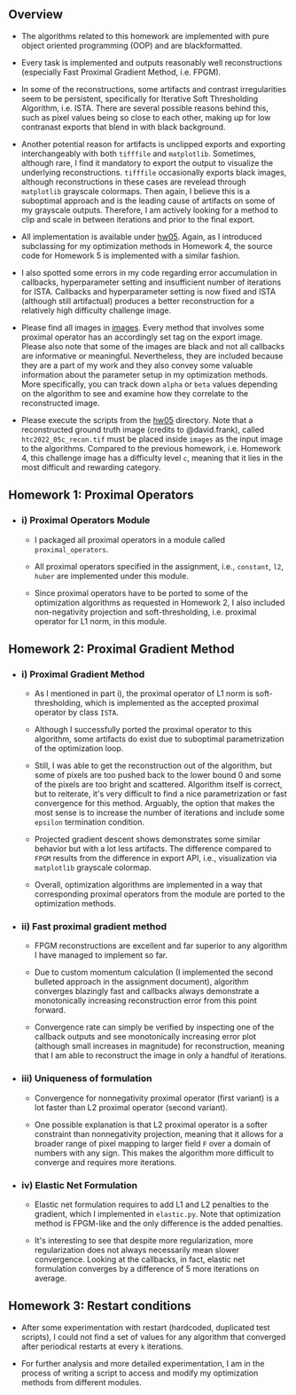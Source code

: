 ## Overview

* The algorithms related to this homework are implemented with pure object oriented programming (OOP) and are blackformatted.

* Every task is implemented and outputs reasonably well reconstructions (especially Fast Proximal Gradient Method, i.e. FPGM). 

* In some of the reconstructions, some artifacts and contrast irregularities seem to be persistent, specifically for Iterative Soft Thresholding Algorithm, i.e. ISTA. There are several possible reasons behind this, such as pixel values being so close to each other, making up for low contranast exports that blend in with black background. 

* Another potential reason for artifacts is unclipped exports and exporting interchangeably with both `tifffile` and `matplotlib`. Sometimes, although rare, I find it mandatory to export the output to visualize the underlying reconstructions. `tifffile` occasionally exports black images, although reconstructions in these cases are revelead through `matplotlib` grayscale colormaps. Then again, I believe this is a suboptimal approach and is the leading cause of artifacts on some of my grayscale outputs. Therefore, I am actively looking for a method to clip and scale in between iterations and prior to the final export.

* All implementation is available under [hw05](https://gitlab.lrz.de/IP/teaching/applied-optimization-methods-for-inverse-problems/aomip-kaan-guney-keklikci/-/tree/main/homework/hw05). Again, as I introduced subclassing for my optimization methods in Homework 4, the source code for Homework 5 is implemented with a similar fashion.

* I also spotted some errors in my code regarding error accumulation in callbacks, hyperparameter setting and insufficient number of iterations for ISTA. Callbacks and hyperparameter setting is now fixed and ISTA (although still artifactual) produces a better reconstruction for a relatively high difficulty challenge image.

* Please find all images in [images](https://gitlab.lrz.de/IP/teaching/applied-optimization-methods-for-inverse-problems/aomip-kaan-guney-keklikci/-/tree/main/homework/hw05/images/). Every method that involves some proximal operator has an accordingly set tag on the export image. Please also note that some of the images are black and not all callbacks are informative or meaningful. Nevertheless, they are included because they are a part of my work and they also convey some valuable information about the parameter setup in my optimization methods. More specifically, you can track down `alpha` or `beta` values depending on the algorithm to see and examine how they correlate to the reconstructed image.

* Please execute the scripts from the [hw05](https://gitlab.lrz.de/IP/teaching/applied-optimization-methods-for-inverse-problems/aomip-kaan-guney-keklikci/-/tree/main/homework/hw05) directory. Note that a reconstructed ground truth image (credits to @david.frank), called `htc2022_05c_recon.tif` must be placed inside `images` as the input image to the algorithms. Compared to the previous homework, i.e. Homework 4, this challenge image has a difficulty level `c`, meaning that it lies in the most difficult and rewarding category.

## Homework 1: Proximal Operators

  - ### i) Proximal Operators Module

    - I packaged all proximal operators in a module called `proximal_operators`. 
    
    - All proximal operators specified in the assignment, i.e., `constant`, `l2`, `huber` are implemented under this module.
    
    - Since proximal operators have to be ported to some of the optimization algorithms as requested in Homework 2, I also included non-negativity projection and soft-thresholding, i.e. proximal operator for L1 norm, in this module.
    
## Homework 2: Proximal Gradient Method

  - ### i) Proximal Gradient Method

    - As I mentioned in part i), the proximal operator of L1 norm is soft-thresholding, which is implemented as the accepted proximal operator by class `ISTA`.

    - Although I successfully ported the proximal operator to this algorithm, some artifacts do exist due to suboptimal parametrization of the optimization loop. 

    - Still, I was able to get the reconstruction out of the algorithm, but some of pixels are too pushed back to the lower bound 0 and some of the pixels are too bright and scattered. Algorithm itself is correct, but to reiterate, it's very difficult to find a nice parametrization or fast convergence for this method. Arguably, the option that makes the most sense is to increase the number of iterations and include some `epsilon` termination condition.

    - Projected gradient descent shows demonstrates some similar behavior but with a lot less artifacts. The difference compared to `FPGM` results from the difference in export API,  i.e., visualization via `matplotlib` grayscale colormap.

    - Overall, optimization algorithms are implemented in a way that corresponding proximal operators from the module are ported to the optimization methods.
  
  - ### ii) Fast proximal gradient method
  
    - FPGM reconstructions are excellent and far superior to any algorithm I have managed to implement so far.

    - Due to custom momentum calculation (I implemented the second bulleted approach in the assignment document), algorithm converges blazingly fast and callbacks always demonstrate a monotonically increasing reconstruction error from this point forward.

    - Convergence rate can simply be verified by inspecting one of the callback outputs and see monotonically increasing error plot (although small increases in magnitude) for reconstruction, meaning that I am able to reconstruct the image in only a handful of iterations. 
    
  - ### iii) Uniqueness of formulation
  
    - Convergence for nonnegativity proximal operator (first variant) is a lot faster than L2 proximal operator (second variant).

    - One possible explanation is that L2 proximal operator is a softer constraint than nonnegativity projection, meaning that it allows for a broader range of pixel mapping to larger field `F` over a domain of numbers with any sign. This makes the algorithm more difficult to converge and requires more iterations.
    
  - ### iv) Elastic Net Formulation
  
    - Elastic net formulation requires to add L1 and L2 penalties to the gradient, which I implemented in `elastic.py`. Note that optimization method is FPGM-like and the only difference is the added penalties.

    - It's interesting to see that despite more regularization, more regularization does not always necessarily mean slower convergence. Looking at the callbacks, in fact, elastic net formulation converges by a difference of 5 more iterations on average.
    
## Homework 3: Restart conditions
    
* After some experimentation with restart (hardcoded, duplicated test scripts), I could not find a set of values for any algorithm that converged after periodical restarts at every `k` iterations. 

* For further analysis and more detailed experimentation, I am in the process of writing a script to access and modify my optimization methods from different modules.